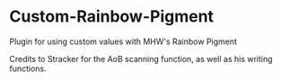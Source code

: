 # Custom-Rainbow-Pigment
Plugin for using custom values with MHW's Rainbow Pigment


Credits to Stracker for the AoB scanning function, as well as his writing functions.
